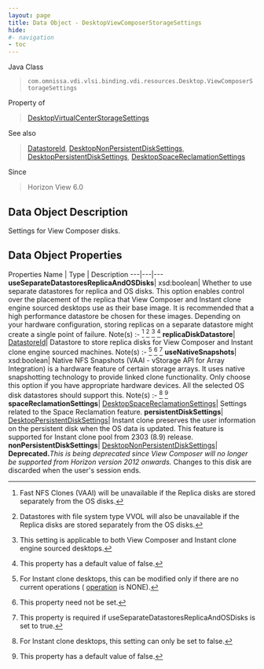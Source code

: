 ```yaml
---
layout: page
title: Data Object - DesktopViewComposerStorageSettings
hide:
#- navigation
- toc
---
```






Java Class
> `com.omnissa.vdi.vlsi.binding.vdi.resources.Desktop.ViewComposerStorageSettings`

Property of
> [DesktopVirtualCenterStorageSettings](vdi.resources.Desktop.VirtualCenterStorageSettings.md#field_detail)

See also
> [DatastoreId](vdi.entity.DatastoreId.md), [DesktopNonPersistentDiskSettings](vdi.resources.Desktop.NonPersistentDiskSettings.md), [DesktopPersistentDiskSettings](vdi.resources.Desktop.PersistentDiskSettings.md), [DesktopSpaceReclamationSettings](vdi.resources.Desktop.SpaceReclamationSettings.md)

Since
> Horizon View 6.0


## Data Object Description

Settings for View Composer disks.

## Data Object Properties
Properties
Name |  Type |  Description
---|---|---
**useSeparateDatastoresReplicaAndOSDisks**|  xsd:boolean|  Whether to use separate datastores for replica and OS disks. This option enables control over the placement of the replica that View Composer and Instant clone engine sourced desktops use as their base image. It is recommended that a high performance datastore be chosen for these images. Depending on your hardware configuration, storing replicas on a separate datastore might create a single point of failure. Note(s) :- [^82] [^83] [^84] [^5]
**replicaDiskDatastore**| [DatastoreId](vdi.entity.DatastoreId.md)|  Datastore to store replica disks for View Composer and Instant clone engine sourced machines. Note(s) :- [^85] [^1] [^86]
**useNativeSnapshots**|  xsd:boolean|  Native NFS Snapshots (VAAI - vStorage API for Array Integration) is a hardware feature of certain storage arrays. It uses native snapshotting technology to provide linked clone functionality. Only choose this option if you have appropriate hardware devices. All the selected OS disk datastores should support this. Note(s) :- [^87] [^5]
**spaceReclamationSettings**| [DesktopSpaceReclamationSettings](vdi.resources.Desktop.SpaceReclamationSettings.md)|  Settings related to the Space Reclamation feature.
**persistentDiskSettings**| [DesktopPersistentDiskSettings](vdi.resources.Desktop.PersistentDiskSettings.md)|  Instant clone preserves the user information on the persistent disk when the OS data is updated. This feature is supported for Instant clone pool from 2303 (8.9) release.
**nonPersistentDiskSettings**| [DesktopNonPersistentDiskSettings](vdi.resources.Desktop.NonPersistentDiskSettings.md)| **Deprecated.**_This is being deprecated since View Composer will no longer be supported from Horizon version 2012 onwards._ Changes to this disk are discarded when the user's session ends.
 


 


[^1]: This property need not be set.
[^5]: This property has a default value of false.
[^82]: Fast NFS Clones (VAAI) will be unavailable if the Replica disks are stored separately from the OS disks.
[^83]: Datastores with file system type VVOL will also be unavailable if the Replica disks are stored separately from the OS disks.
[^84]: This setting is applicable to both View Composer and Instant clone engine sourced desktops.
[^85]: For Instant clone desktops, this can be modified only if there are no current operations ( [operation](vdi.resources.Desktop.InstantCloneProvisioningStatusData.md#operation) is NONE).
[^86]: This property is required if useSeparateDatastoresReplicaAndOSDisks is set to true.
[^87]: For Instant clone desktops, this setting can only be set to false.